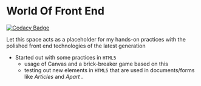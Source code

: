 # World Of Front End

[![Codacy Badge](https://api.codacy.com/project/badge/Grade/9053f084956d4d97a180bee975a1dc98)](https://app.codacy.com/app/Vignesh-Durairaj/World-Of-Front-End?utm_source=github.com&utm_medium=referral&utm_content=Vignesh-Durairaj/World-Of-Front-End&utm_campaign=Badge_Grade_Dashboard)

Let this space acts as a placeholder for my hands-on practices with the polished front end technologies of the latest generation

* Started out with some practices in `HTML5`
  * usage of Canvas and a brick-breaker game based on this
  * testing out new elements in `HTML5` that are used in documents/forms like *Articles* and *Apart*
.
